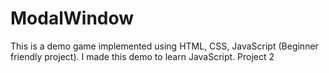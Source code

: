 # ModalWindow
This is a demo game implemented using HTML, CSS, JavaScript (Beginner friendly project). I made this demo to learn JavaScript. Project 2
